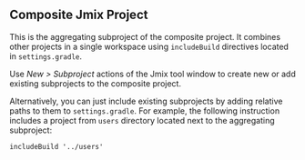 ## Composite Jmix Project

This is the aggregating subproject of the composite project. It combines other projects in a single workspace using `includeBuild` directives located in `settings.gradle`.

Use *New > Subproject* actions of the Jmix tool window to create new or add existing subprojects to the composite project.

Alternatively, you can just include existing subprojects by adding relative paths to them to `settings.gradle`. For example, the following instruction includes a project from `users` directory located next to the aggregating subproject:

```
includeBuild '../users'
```
